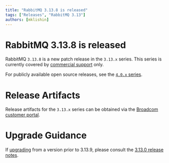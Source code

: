 ```yaml
---
title: "RabbitMQ 3.13.8 is released"
tags: ["Releases", "RabbitMQ 3.13"]
authors: [mklishin]
---
```


# RabbitMQ 3.13.8 is released

RabbitMQ `3.13.8` is a new patch release in the `3.13.x` series.
This series is currently covered by [commercial support](https://www.rabbitmq.com/release-information) only.

For publicly available open source releases, see the [`4.0.x` series](https://www.rabbitmq.com/blog/tags/rabbit-mq-4-0).

# Release Artifacts

Release artifacts for the `3.13.x` series can be obtained via the [Broadcom customer portal](https://techdocs.broadcom.com/us/en/vmware-tanzu/data-solutions/open-source-rabbitmq/3-13/opn-src-rabbitmq/site-install.html).

# Upgrade Guidance

If [upgrading](https://www.rabbitmq.com/docs/upgrade) from a version prior to 3.13.9, please consult the [3.13.0 release notes](https://github.com/rabbitmq/rabbitmq-server/releases/tag/v3.13.0).
